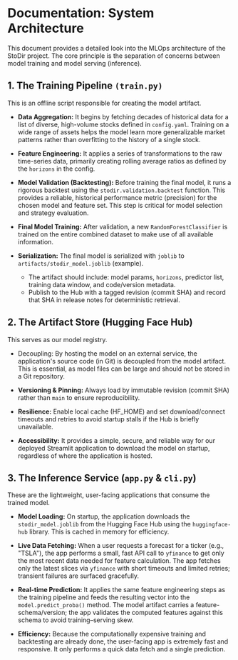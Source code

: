 # Documentation: System Architecture
This document provides a detailed look into the MLOps architecture of the StoDir project. The core principle is the separation of concerns between model training and model serving (inference).

## 1. The Training Pipeline `(train.py)`
This is an offline script responsible for creating the model artifact.

- **Data Aggregation:** It begins by fetching decades of historical data for a list of diverse, high-volume stocks defined in `config.yaml`. Training on a wide range of assets helps the model learn more generalizable market patterns rather than overfitting to the history of a single stock.

- **Feature Engineering:** It applies a series of transformations to the raw time-series data, primarily creating rolling average ratios as defined by the `horizons` in the config.

- **Model Validation (Backtesting):** Before training the final model, it runs a rigorous backtest using the `stodir.validation.backtest` function. This provides a reliable, historical performance metric (precision) for the chosen model and feature set. This step is critical for model selection and strategy evaluation.

- **Final Model Training:** After validation, a new `RandomForestClassifier` is trained on the entire combined dataset to make use of all available information.

- **Serialization:** The final model is serialized with `joblib` to `artifacts/stodir_model.joblib` (example).
    - The artifact should include: model params, `horizons`, predictor list, training data window, and code/version metadata.
    - Publish to the Hub with a tagged revision (commit SHA) and record that SHA in release notes for deterministic retrieval.

## 2. The Artifact Store (Hugging Face Hub)
This serves as our model registry.

- Decoupling: By hosting the model on an external service, the application's source code (in Git) is decoupled from the model artifact. This is essential, as model files can be large and should not be stored in a Git repository.

- **Versioning & Pinning:** Always load by immutable revision (commit SHA) rather than `main` to ensure reproducibility.

- **Resilience:** Enable local cache (HF_HOME) and set download/connect timeouts and retries to avoid startup stalls if the Hub is briefly unavailable.

- **Accessibility:** It provides a simple, secure, and reliable way for our deployed Streamlit application to download the model on startup, regardless of where the application is hosted.

## 3. The Inference Service (`app.py` & `cli.py`)
These are the lightweight, user-facing applications that consume the trained model.

- **Model Loading:** On startup, the application downloads the `stodir_model.joblib` from the Hugging Face Hub using the `huggingface-hub` library. This is cached in memory for efficiency.

- **Live Data Fetching:** When a user requests a forecast for a ticker (e.g., "TSLA"), the app performs a small, fast API call to `yfinance` to get only the most recent data needed for feature calculation.
The app fetches only the latest slices via `yfinance` with short timeouts and limited retries; transient failures are surfaced gracefully.

- **Real-time Prediction:** It applies the same feature engineering steps as the training pipeline and feeds the resulting vector into the `model.predict_proba()` method.
The model artifact carries a feature-schema/version; the app validates the computed features against this schema to avoid training–serving skew.

- **Efficiency:** Because the computationally expensive training and backtesting are already done, the user-facing app is extremely fast and responsive. It only performs a quick data fetch and a single prediction.